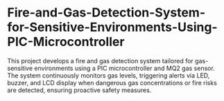 # Fire-and-Gas-Detection-System-for-Sensitive-Environments-Using-PIC-Microcontroller
This project develops a fire and gas detection system tailored for gas-sensitive environments using a PIC microcontroller and MQ2 gas sensor. The system continuously monitors gas levels, triggering alerts via LED, buzzer, and LCD display when dangerous gas concentrations or fire risks are detected, ensuring proactive safety measures.
